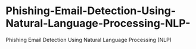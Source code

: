 # Phishing-Email-Detection-Using-Natural-Language-Processing-NLP-
Phishing Email Detection Using Natural Language Processing (NLP)
